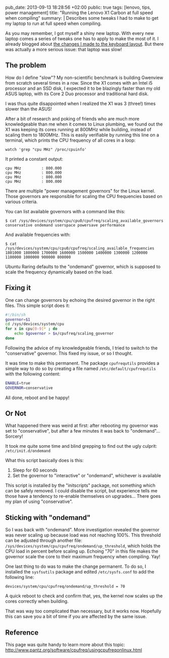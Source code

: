 pub_date: 2013-09-13 18:28:56 +02:00
public: true
tags: [lenovo, tips, power management]
title: "Running the Lenovo X1 Carbon at full speed when compiling"
summary: |
    Describes some tweaks I had to make to get my laptop to run at full speed when compiling.

As you may remember, I got myself a shiny new laptop. With every new laptop comes a series of tweaks one has to apply to make the most of it. I already blogged about [the changes I made to the keyboard layout][kb]. But there was actually a more serious issue: that laptop was slow!

## The problem

How do I define "slow"? My non-scientific benchmark is building Gwenview from scratch several times in a row. Since the X1 comes with an Intel i5 processor and an SSD disk, I expected it to be blazingly faster than my old ASUS laptop, with its Core 2 Duo processor and traditional hard disk.

I was thus quite disappointed when I realized the X1 was 3 (three!) times slower than the ASUS!

After a bit of research and poking of friends who are much more knowledgeable than me when it comes to Linux plumbing, we found out the X1 was keeping its cores running at 800MHz while building, instead of scaling them to 1800MHz. This is easily verifiable by running this line on a terminal, which prints the CPU frequency of all cores in a loop:

```
watch 'grep "cpu MHz" /proc/cpuinfo'
```

It printed a constant output:

```
cpu MHz         : 800.000
cpu MHz         : 800.000
cpu MHz         : 800.000
cpu MHz         : 800.000
```

There are multiple "power management governors" for the Linux kernel. Those governors are responsible for scaling the CPU frequencies based on various criteria.

You can list available governors with a command like this:

```
$ cat /sys/devices/system/cpu/cpu0/cpufreq/scaling_available_governors
conservative ondemand userspace powersave performance
```

And available frequencies with:

```
$ cat /sys/devices/system/cpu/cpu0/cpufreq/scaling_available_frequencies
1801000 1800000 1700000 1600000 1500000 1400000 1300000 1200000 1100000 1000000 900000 800000
```

Ubuntu Raring defaults to the "ondemand" governor, which is supposed to scale the frequency dynamically based on the load.

## Fixing it

One can change governors by echoing the desired governor in the right files. This simple script does it:

```bash
#!/bin/sh
governor=$1
cd /sys/devices/system/cpu
for x in cpu[0-9]* ; do
    echo $governor > $x/cpufreq/scaling_governor
done
```

Following the advice of my knowledgeable friends, I tried to switch to the "conservative" governor. This fixed my issue, or so I thought.

It was time to make this permanent. The package `cpufrequtils` provides a simple way to do so by creating a file named `/etc/default/cpufrequtils` with the following content:

```bash
ENABLE=true
GOVERNOR=conservative
```

All done, reboot and be happy!

## Or Not

What happened there was weird at first: after rebooting my governor was set to "conservative", but after a few minutes it was back to "ondemand"... Sorcery!

It took me quite some time and blind grepping to find out the ugly culprit: `/etc/init.d/ondemand`

What this script basically does is this:

1. Sleep for 60 seconds
2. Set the governor to "interactive" or "ondemand", whichever is available

This script is installed by the "initscripts" package, not something which can be safely removed. I could disable the script, but experience tells me those have a tendency to re-enable themselves on upgrades... There goes my plan of using "conservative".

## Sticking with "ondemand"

So I was back with "ondemand". More investigation revealed the governor was never scaling up because load was not reaching 100%. This threshold can be adjusted through another file: `/sys/devices/system/cpu/cpufreq/ondemand/up_threshold`, which holds the CPU load in percent before scaling up. Echoing "70" in this file makes the governor scale the core to their maximum frequency when compiling. Yay!

One last thing to do was to make the change permanent. To do so, I installed the `sysfsutils` package and edited `/etc/sysfs.conf` to add the following line:

```
devices/system/cpu/cpufreq/ondemand/up_threshold = 70
```

A quick reboot to check and confirm that, yes, the kernel now scales up the cores correctly when building.

That was way too complicated than necessary, but it works now. Hopefully this can save you a bit of time if you are affected by the same issue.

## Reference

This page was quite handy to learn more about this topic: <http://www.pantz.org/software/cpufreq/usingcpufreqonlinux.html>

[kb]: http://agateau.com/2013/08/01/remapping-keyboard-keys-on-lenovo-laptops
